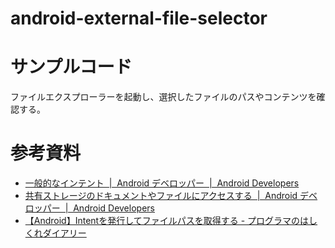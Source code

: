 android-external-file-selector
======

# サンプルコード
ファイルエクスプローラーを起動し、選択したファイルのパスやコンテンツを確認する。

# 参考資料 
- [一般的なインテント  \|  Android デベロッパー  \|  Android Developers](https://developer.android.com/guide/components/intents-common.html?hl=ja#Storage)
- [共有ストレージのドキュメントやファイルにアクセスする  \|  Android デベロッパー  \|  Android Developers](https://developer.android.com/training/data-storage/shared/documents-files?hl=ja#kotlin)
- [【Android】Intentを発行してファイルパスを取得する \- プログラマのはしくれダイアリー](https://yyyank.blogspot.com/2015/03/androidintent.html)
